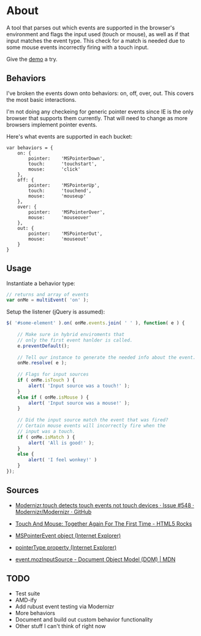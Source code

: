 # About

A tool that parses out which events are supported in the browser's environment and flags the input used (touch or mouse), as well as if that input matches the event type. This check for a match is needed due to some mouse events incorrectly firing with a touch input.

Give the [demo](http://ryanfitzer.github.io/MultiEvent/) a try.

## Behaviors

I've broken the events down onto behaviors: on, off, over, out. This covers the most basic interactions.

I'm not doing any checkeing for generic pointer events since IE is the only browser that supports them currently. That will need to change as more browsers implement pointer events.

Here's what events are supported in each bucket:

```
var behaviors = {  
    on: {  
        pointer:    'MSPointerDown',  
        touch:      'touchstart',  
        mouse:      'click'  
    },  
    off: {  
        pointer:    'MSPointerUp',  
        touch:      'touchend',  
        mouse:      'mouseup'  
    },  
    over: {  
        pointer:    'MSPointerOver',  
        mouse:      'mouseover'  
    },  
    out: {  
        pointer:    'MSPointerOut',  
        mouse:      'mouseout'  
    }  
}
```

## Usage

Instantiate a behavior type:

```js
// returns and array of events  
var onMe = multiEvent( 'on' );
```

Setup the listener (jQuery is assumed):

```js
$( '#some-element' ).on( onMe.events.join( ' ' ), function( e ) {  
    
    // Make sure in hybrid enviroments that  
    // only the first event hanlder is called.  
    e.preventDefault();  
  
    // Tell our instance to generate the needed info about the event.  
    onMe.resolve( e );  
  
    // Flags for input sources  
    if ( onMe.isTouch ) {  
        alert( 'Input source was a touch!' );  
    }  
    else if ( onMe.isMouse ) {  
        alert( 'Input source was a mouse!' );  
    }  
  
    // Did the input source match the event that was fired?  
    // Certain mouse events will incorrectly fire when the   
    // input was a touch.  
    if ( onMe.isMatch ) {  
        alert( 'All is good!' );  
    }  
    else {  
        alert( 'I feel wonkey!' )  
    }  
});
```

## Sources

- [Modernizr.touch detects touch events not touch devices &middot; Issue #548 &middot; Modernizr/Modernizr &middot; GitHub](https://github.com/Modernizr/Modernizr/issues/548)

- [Touch And Mouse: Together Again For The First Time - HTML5 Rocks](http://www.html5rocks.com/en/mobile/touchandmouse/)

- [MSPointerEvent object (Internet Explorer)](http://msdn.microsoft.com/en-us/library/ie/hh772103.aspx)

- [pointerType property (Internet Explorer)](http://msdn.microsoft.com/en-us/library/ie/hh772359.aspx)

- [event.mozInputSource - Document Object Model (DOM) | MDN](https://developer.mozilla.org/en-US/docs/DOM/event.mozInputSource) 


## TODO

- Test suite
- AMD-ify
- Add rubust event testing via Modernizr
- More behaviors
- Document and build out custom behavior functionality
- Other stuff I can't think of right now

